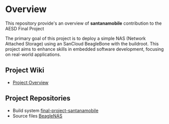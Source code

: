 # Overview

This repository provide's an overview of **santanamobile** contribution to the AESD Final Project 

The primary goal of this project is to deploy a simple NAS (Network Attached Storage) using an SanCloud BeagleBone with the buildroot. This project aims to enhance skills in embedded software development, focusing on real-world applications.

## Project Wiki

* [Project Overview](https://github.com/cu-ecen-aeld/final-project-santanamobile/wiki)

## Project Repositories

* Build system [final-project-santanamobile](https://github.com/cu-ecen-aeld/final-project-santanamobile)
* Source files [BeagleNAS](https://github.com/santanamobile/beaglenas)

